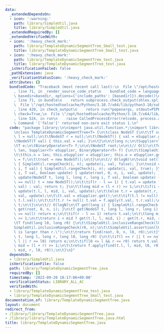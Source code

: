 ```yaml
---
data:
  _extendedDependsOn:
  - icon: ':warning:'
    path: library/SimpleUtil.java
    title: library/SimpleUtil.java
  _extendedRequiredBy: []
  _extendedVerifiedWith:
  - icon: ':heavy_check_mark:'
    path: library/TemplateDynamicSegmentTree_Small_test.java
    title: library/TemplateDynamicSegmentTree_Small_test.java
  - icon: ':heavy_check_mark:'
    path: library/TemplateDynamicSegmentTree_test.java
    title: library/TemplateDynamicSegmentTree_test.java
  _isVerificationFailed: false
  _pathExtension: java
  _verificationStatusIcon: ':heavy_check_mark:'
  attributes: {}
  bundledCode: "Traceback (most recent call last):\n  File \"/opt/hostedtoolcache/Python/3.10.7/x64/lib/python3.10/site-packages/onlinejudge_verify/documentation/build.py\"\
    , line 71, in _render_source_code_stat\n    bundled_code = language.bundle(stat.path,\
    \ basedir=basedir, options={'include_paths': [basedir]}).decode()\n  File \"/opt/hostedtoolcache/Python/3.10.7/x64/lib/python3.10/site-packages/onlinejudge_verify/languages/user_defined.py\"\
    , line 71, in bundle\n    return subprocess.check_output(shlex.split(command))\n\
    \  File \"/opt/hostedtoolcache/Python/3.10.7/x64/lib/python3.10/subprocess.py\"\
    , line 420, in check_output\n    return run(*popenargs, stdout=PIPE, timeout=timeout,\
    \ check=True,\n  File \"/opt/hostedtoolcache/Python/3.10.7/x64/lib/python3.10/subprocess.py\"\
    , line 524, in run\n    raise CalledProcessError(retcode, process.args,\nsubprocess.CalledProcessError:\
    \ Command '['false']' returned non-zero exit status 1.\n"
  code: "package library;\n\nimport java.util.function.*;\nimport library.SimpleUtil;\n\
    \nclass TemplateDynamicSegmentTree<T> {\n\tclass NodeST {\n\t\tT val;\n\t\tNodeST\
    \ l = null;\n\t\tNodeST r = null;\n\t\tNodeST() { val = eSupplier.get(); }\n\t\
    \tNodeST(T val) { this.val = val; }\n\t}\n\n\tlong n;\n\tSupplier<T> eSupplier;\n\
    \tT e;\n\tBinaryOperator<T> f;\n\n\tNodeST root;\n\n\t// O(1)\n\tTemplateDynamicSegmentTree(long\
    \ len, Supplier<T> eSupplier, BinaryOperator<T> f) {\n\t\tSimpleUtil.nonNegativeCheck(len);\n\
    \t\tthis.n = len; this.eSupplier = eSupplier; this.e = eSupplier.get(); this.f\
    \ = f;\n\t\troot = new NodeST();\n\t}\n\n\t// O(logN)\n\tvoid set(long i, T val)\
    \ { SimpleUtil.rangeCheck(i, n); update(i, val, false); }\n\tvoid update(long\
    \ i, T val) { SimpleUtil.rangeCheck(i, n); update(i, val, true); }\n\tvoid update(long\
    \ i, T val, boolean update) { update(root, 0, n, i, val, update); }\n\tNodeST\
    \ update(NodeST t, long l, long r, long i, T val, boolean update) {\n\t\tif(t\
    \ == null) t = new NodeST();\n\t\tif(r - l == 1) { t.val = update ? f.apply(t.val,\
    \ val) : val; return t; }\n\t\tlong mid = (l + r) >> 1;\n\t\tif(i < mid) t.l =\
    \ update(t.l, l, mid, i, val, update);\n\t\telse t.r = update(t.r, mid, r, i,\
    \ val, update);\n\t\tt.val = eSupplier.get();\n\t\tif(t.l != null) t.val = f.apply(t.val,\
    \ t.l.val);\n\t\tif(t.r != null) t.val = f.apply(t.val, t.r.val);\n\t\treturn\
    \ t;\n\t}\n\n\t// O(logN)\n\tT get(long i) { SimpleUtil.rangeCheck(i, n); return\
    \ get(root, 0, n, i); }\n\tT get(NodeST t, long l, long r, long i) {\n\t\tif(t\
    \ == null) return e;\n\t\tif(r - l == 1) return t.val;\n\t\tlong mid = (l + r)\
    \ >> 1;\n\t\treturn i < mid ? get(t.l, l, mid, i) : get(t.r, mid, r, i);\n\t}\n\
    \tT find(long l0, long r0) {\n\t\tSimpleUtil.inclusiveRangeCheck(l0, n);\n\t\t\
    SimpleUtil.inclusiveRangeCheck(r0, n);\n\t\tSimpleUtil.assertion(l0 <= r0, \"\
    l is larger than r.\");\n\t\treturn find(root, 0, n, l0, r0);\n\t}\n\tT find(NodeST\
    \ t, long l, long r, long l0, long r0) {\n\t\tif(l == r || t == null || r0 <=\
    \ l || r <= l0) return e;\n\t\tif(l0 <= l && r <= r0) return t.val;\n\t\tlong\
    \ mid = (l + r) >> 1;\n\t\treturn f.apply(find(t.l, l, mid, l0, r0), find(t.r,\
    \ mid, r, l0, r0));\n\t}\n}"
  dependsOn:
  - library/SimpleUtil.java
  isVerificationFile: false
  path: library/TemplateDynamicSegmentTree.java
  requiredBy: []
  timestamp: '2022-09-20 18:17:06+09:00'
  verificationStatus: LIBRARY_ALL_AC
  verifiedWith:
  - library/TemplateDynamicSegmentTree_test.java
  - library/TemplateDynamicSegmentTree_Small_test.java
documentation_of: library/TemplateDynamicSegmentTree.java
layout: document
redirect_from:
- /library/library/TemplateDynamicSegmentTree.java
- /library/library/TemplateDynamicSegmentTree.java.html
title: library/TemplateDynamicSegmentTree.java
---
```


